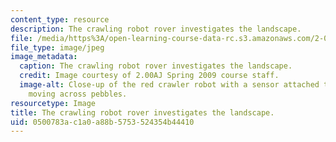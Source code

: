 ```yaml
---
content_type: resource
description: The crawling robot rover investigates the landscape.
file: /media/https%3A/open-learning-course-data-rc.s3.amazonaws.com/2-00aj-exploring-sea-space-earth-fundamentals-of-engineering-design-spring-2009/0500783ac1a0a88b5753524354b44410_6.jpeg
file_type: image/jpeg
image_metadata:
  caption: The crawling robot rover investigates the landscape.
  credit: Image courtesy of 2.00AJ Spring 2009 course staff.
  image-alt: Close-up of the red crawler robot with a sensor attached to the front,
    moving across pebbles.
resourcetype: Image
title: The crawling robot rover investigates the landscape.
uid: 0500783a-c1a0-a88b-5753-524354b44410
---
```

